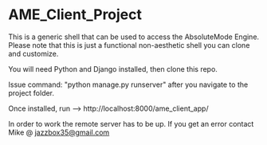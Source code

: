 # AME_Client_Project
This is a generic shell that can be used to access the AbsoluteMode Engine.
Please note that this is just a functional non-aesthetic shell you can clone and customize.

You will need Python and Django installed, then clone this repo.

Issue command: "python manage.py runserver" after you navigate to the project folder.

Once installed, run --> http://localhost:8000/ame_client_app/

In order to work the remote server has to be up. If you get an error contact Mike @ jazzbox35@gmail.com
